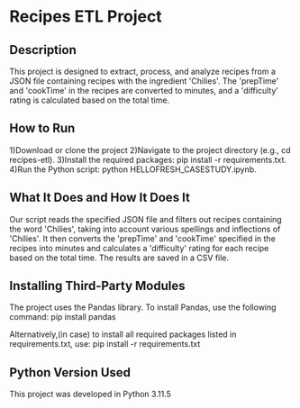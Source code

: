 # Recipes ETL Project
## Description
This project is designed to extract, process, and analyze recipes from a JSON file containing recipes with the ingredient 'Chilies'. The 'prepTime' and 'cookTime' in the recipes are converted to minutes, and a 'difficulty' rating is calculated based on the total time.

## How to Run
1)Download or clone the project 
2)Navigate to the project directory (e.g., cd recipes-etl).
3)Install the required packages: pip install -r requirements.txt.
4)Run the Python script: python HELLOFRESH_CASESTUDY.ipynb.

## What It Does and How It Does It
Our script reads the specified JSON file and filters out recipes containing the word 'Chilies', taking into account various spellings and inflections of 'Chilies'. It then converts the 'prepTime' and 'cookTime' specified in the recipes into minutes and calculates a 'difficulty' rating for each recipe based on the total time. The results are saved in a CSV file.

## Installing Third-Party Modules
The project uses the Pandas library. To install Pandas, use the following command:
pip install pandas

Alternatively,(in case) to install all required packages listed in requirements.txt, use:
pip install -r requirements.txt

## Python Version Used
This project was developed in Python 3.11.5



